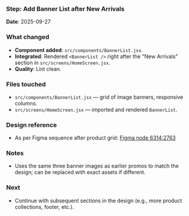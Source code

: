 ### Step: Add Banner List after New Arrivals

**Date**: 2025-09-27

### What changed
- **Component added**: `src/components/BannerList.jsx`.
- **Integrated**: Rendered `<BannerList />` right after the "New Arrivals" section in `src/screens/HomeScreen.jsx`.
- **Quality**: Lint clean.

### Files touched
- `src/components/BannerList.jsx` — grid of image banners, responsive columns.
- `src/screens/HomeScreen.jsx` — imported and rendered `BannerList`.

### Design reference
- As per Figma sequence after product grid: [Figma node 6314:2763](https://www.figma.com/design/7BrUGGOPT882iFG4hQJIsh/75--Ecommerce-Landing-Page-Templates--Community-?node-id=6314-2763&m=dev)

### Notes
- Uses the same three banner images as earlier promos to match the design; can be replaced with exact assets if different.

### Next
- Continue with subsequent sections in the design (e.g., more product collections, footer, etc.).



